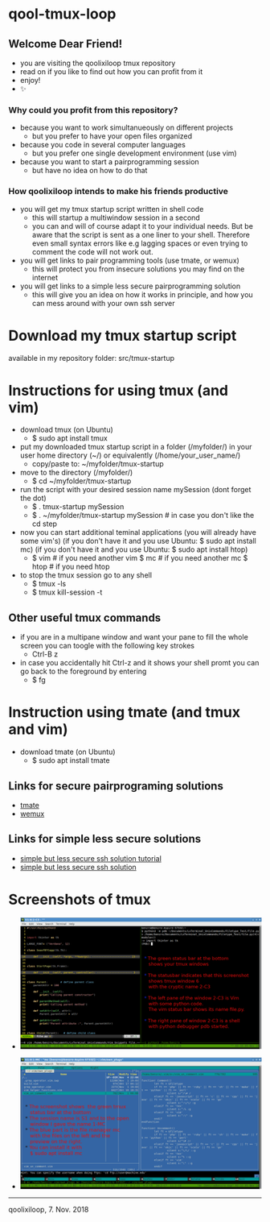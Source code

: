 # qool-tmux-loop

## Welcome Dear Friend!  
* you are visiting the qoolixiloop tmux repository
* read on if you like to find out how you can profit from it
* enjoy!
* :sparkles:


### Why could you profit from this repository?
* because you want to work simultanueously on different projects
  * but you prefer to have your open files organized 
* because you code in several computer languages
  * but you prefer one single development environment (use vim)
* because you want to start a pairprogramming session
  * but have no idea on how to do that


### How qoolixiloop intends to make his friends productive
* you will get my tmux startup script written in shell code
  * this will startup a multiwindow session in a second 
  * you can and will of course adapt it to your individual needs. But be aware
    that the script is sent as a one liner to your shell. Therefore even small
    syntax errors like e.g lagging spaces or even trying to comment the code 
    will not work out.  
* you will get links to pair programming tools (use tmate, or wemux)
  * this will protect you from insecure solutions you may find on the internet
* you will get links to a simple less secure pairprogramming solution
  * this will give you an idea on how it works in principle, and how you can
    mess around with your own ssh server


# Download my tmux startup script
available in my repository folder: src/tmux-startup


# Instructions for using tmux (and vim)
* download tmux (on Ubuntu)
  * $ sudo apt install tmux
* put my downloaded tmux startup script in a folder (/myfolder/) 
  in your user home directory (~/) or equivalently (/home/your_user_name/) 
  * copy/paste to: ~/myfolder/tmux-startup
* move to the directory (/myfolder/)
  * $ cd ~/myfolder/tmux-startup
* run the script with your desired session name mySession
  (dont forget the dot)
  * $ . tmux-startup mySession
  * $ . ~/myfolder/tmux-startup mySession   # in case you don't like the cd step
* now you can start additional teminal applications (you will already have some vim's) 
  (if you don't have it and you use Ubuntu: $ sudo apt install mc)
  (if you don't have it and you use Ubuntu: $ sudo apt install htop)
  * $ vim    # if you need another vim 
    $ mc     # if you need another mc 
    $ htop   # if you need htop 
* to stop the tmux session go to any shell
  * $ tmux -ls
  * $ tmux kill-session -t <mySession>

## Other useful tmux commands
* if you are in a multipane window and want your pane to fill the whole screen
  you can toogle with the following key strokes
  * Ctrl-B z
* in case you accidentally hit Ctrl-z and it shows your shell promt you can go
  back to the foreground by entering 
  * $ fg


# Instruction using tmate (and tmux and vim)
* download tmate (on Ubuntu)
  * $ sudo apt install tmate


## Links for secure pairprograming solutions
* [tmate](https://tmate.io/)
* [wemux](https://github.com/zolrath/wemux)

## Links for simple less secure solutions
* [simple but less secure ssh solution tutorial](https://www.hamvocke.com/blog/remote-pair-programming-with-tmux/)
* [simple but less secure ssh solution](https://gist.github.com/shrayasr/9778db8aabac59eba6b5)


# Screenshots of tmux
* ![image of tmux with some python code](pictures/tmux_showing_py.png)

* ![image of tmux with filemanager mc](pictures/tmux_showing_mc.png)


------------------------
qoolixiloop, 7. Nov. 2018
